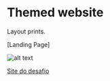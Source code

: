 # Themed website
Layout prints.

[Landing Page]

![alt text](https://github.com/pedrocsta/website-dark-light/blob/main/img/light.PNG)


[Site do desafio](https://app.rocketseat.com.br/discover/challenges/cookbook)